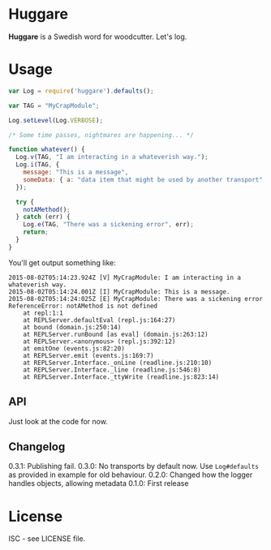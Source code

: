 # Huggare

**Huggare** is a Swedish word for woodcutter. Let's log.

# Usage

```javascript
var Log = require('huggare').defaults();

var TAG = "MyCrapModule";

Log.setLevel(Log.VERBOSE);

/* Some time passes, nightmares are happening... */

function whatever() {
  Log.v(TAG, "I am interacting in a whateverish way.");
  Log.i(TAG, {
    message: "This is a message",
    someData: { a: "data item that might be used by another transport" }
  });

  try {
    notAMethod();
  } catch (err) {
    Log.e(TAG, "There was a sickening error", err);
    return;
  }
}
```

You'll get output something like:

```
2015-08-02T05:14:23.924Z [V] MyCrapModule: I am interacting in a whateverish way.
2015-08-02T05:14:24.001Z [I] MyCrapModule: This is a message.
2015-08-02T05:14:24:025Z [E] MyCrapModule: There was a sickening error
ReferenceError: notAMethod is not defined
    at repl:1:1
    at REPLServer.defaultEval (repl.js:164:27)
    at bound (domain.js:250:14)
    at REPLServer.runBound [as eval] (domain.js:263:12)
    at REPLServer.<anonymous> (repl.js:392:12)
    at emitOne (events.js:82:20)
    at REPLServer.emit (events.js:169:7)
    at REPLServer.Interface._onLine (readline.js:210:10)
    at REPLServer.Interface._line (readline.js:546:8)
    at REPLServer.Interface._ttyWrite (readline.js:823:14)
```

## API

Just look at the code for now.

## Changelog

0.3.1: Publishing fail.
0.3.0: No transports by default now. Use `Log#defaults` as provided in example for old behaviour.
0.2.0: Changed how the logger handles objects, allowing metadata
0.1.0: First release

# License

ISC - see LICENSE file.
